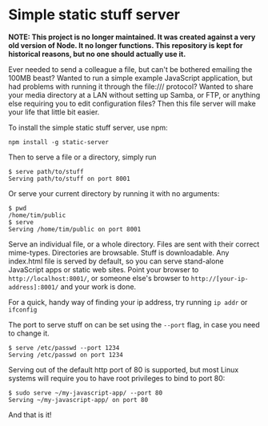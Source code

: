 Simple static stuff server
==========================

**NOTE: This project is no longer maintained. It was created against a very old version of
Node. It no longer functions. This repository is kept for historical reasons, but no one
should actually use it.**

Ever needed to send a colleague a file, but can't be bothered emailing the 100MB beast?
Wanted to run a simple example JavaScript application, but had problems with running it
through the file:/// protocol? Wanted to share your media directory at a LAN without
setting up Samba, or FTP, or anything else requiring you to edit configuration files?
Then this file server will make your life that little bit easier.

To install the simple static stuff server, use npm:

	npm install -g static-server

Then to serve a file or a directory, simply run

	$ serve path/to/stuff
	Serving path/to/stuff on port 8001

Or serve your current directory by running it with no arguments:

	$ pwd
	/home/tim/public
	$ serve
	Serving /home/tim/public on port 8001

Serve an individual file, or a whole directory. Files are sent with their correct
mime-types. Directories are browsable. Stuff is downloadable. Any index.html file is
served by default, so you can serve stand-alone JavaScript apps or static web sites.
Point your browser to `http://localhost:8001/`, or someone else's browser to 
`http://[your-ip-address]:8001/` and your work is done.

For a quick, handy way of finding your ip address, try running `ip addr` or `ifconfig`

The port to serve stuff on can be set using the `--port` flag, in case you need to
change it.

	$ serve /etc/passwd --port 1234
	Serving /etc/passwd on port 1234

Serving out of the default http port of 80 is supported, but most Linux systems will
require you to have root privileges to bind to port 80:

	$ sudo serve ~/my-javascript-app/ --port 80
	Serving ~/my-javascript-app/ on port 80

And that is it!
